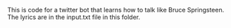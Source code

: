 This is code for a twitter bot that learns how to talk like Bruce Springsteen.  The lyrics are in the input.txt file in this folder.
